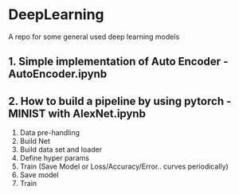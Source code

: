 # DeepLearning
A repo for some general used deep learning models
## 1. Simple implementation of Auto Encoder - AutoEncoder.ipynb

## 2. How to build a pipeline by using pytorch - MINIST with AlexNet.ipynb
  1. Data pre-handling
  2. Build Net
  3. Build data set and loader
  4. Define hyper params
  5. Train (Save Model or Loss/Accuracy/Error.. curves periodically)
  6. Save model
  7. Train

